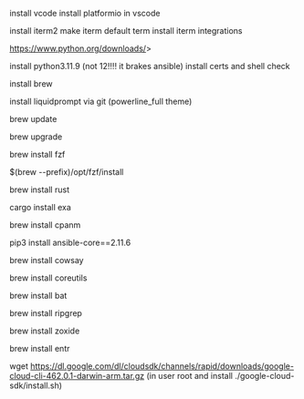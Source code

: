 install vcode
install platformio in vscode

install iterm2
make iterm default term
install iterm integrations

<https://www.python.org/downloads/>>

install python3.11.9 (not 12!!!! it brakes ansible)
install certs and shell check

install brew

install liquidprompt via git (powerline_full theme)

brew update

brew upgrade

brew install fzf

$(brew --prefix)/opt/fzf/install

brew install rust

cargo install exa

brew install cpanm

pip3 install ansible-core==2.11.6

brew install cowsay

brew install coreutils

brew install bat

brew install ripgrep

brew install zoxide

brew install entr

wget <https://dl.google.com/dl/cloudsdk/channels/rapid/downloads/google-cloud-cli-462.0.1-darwin-arm.tar.gz> (in user root and install ./google-cloud-sdk/install.sh)

